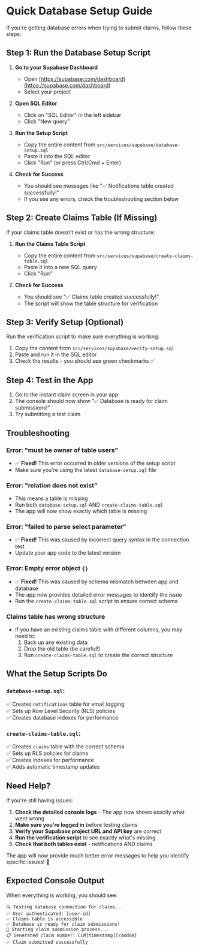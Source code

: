# Quick Database Setup Guide

If you're getting database errors when trying to submit claims, follow these steps:

## Step 1: Run the Database Setup Script

1. **Go to your Supabase Dashboard**
   - Open [https://supabase.com/dashboard](https://supabase.com/dashboard)
   - Select your project

2. **Open SQL Editor**
   - Click on "SQL Editor" in the left sidebar
   - Click "New query"

3. **Run the Setup Script**
   - Copy the entire content from `src/services/supabase/database-setup.sql`
   - Paste it into the SQL editor
   - Click "Run" (or press Ctrl/Cmd + Enter)

4. **Check for Success**
   - You should see messages like "✅ Notifications table created successfully!"
   - If you see any errors, check the troubleshooting section below

## Step 2: Create Claims Table (If Missing)

If your claims table doesn't exist or has the wrong structure:

1. **Run the Claims Table Script**
   - Copy the entire content from `src/services/supabase/create-claims-table.sql`
   - Paste it into a new SQL query
   - Click "Run"

2. **Check for Success**
   - You should see "✅ Claims table created successfully!"
   - The script will show the table structure for verification

## Step 3: Verify Setup (Optional)

Run the verification script to make sure everything is working:

1. Copy the content from `src/services/supabase/verify-setup.sql`
2. Paste and run it in the SQL editor
3. Check the results - you should see green checkmarks ✅

## Step 4: Test in the App

1. Go to the instant claim screen in your app
2. The console should now show "✅ Database is ready for claim submissions!"
3. Try submitting a test claim

## Troubleshooting

### Error: "must be owner of table users"
- ✅ **Fixed!** This error occurred in older versions of the setup script
- Make sure you're using the latest `database-setup.sql` file

### Error: "relation does not exist"
- This means a table is missing
- Run both `database-setup.sql` AND `create-claims-table.sql`
- The app will now show exactly which table is missing

### Error: "failed to parse select parameter"
- ✅ **Fixed!** This was caused by incorrect query syntax in the connection test
- Update your app code to the latest version

### Error: Empty error object `{}`
- ✅ **Fixed!** This was caused by schema mismatch between app and database
- The app now provides detailed error messages to identify the issue
- Run the `create-claims-table.sql` script to ensure correct schema

### Claims table has wrong structure
- If you have an existing claims table with different columns, you may need to:
  1. Back up any existing data
  2. Drop the old table (be careful!)
  3. Run `create-claims-table.sql` to create the correct structure

## What the Setup Scripts Do

### `database-setup.sql`:
✅ Creates `notifications` table for email logging  
✅ Sets up Row Level Security (RLS) policies  
✅ Creates database indexes for performance  

### `create-claims-table.sql`:
✅ Creates `claims` table with the correct schema  
✅ Sets up RLS policies for claims  
✅ Creates indexes for performance  
✅ Adds automatic timestamp updates  

## Need Help?

If you're still having issues:

1. **Check the detailed console logs** - The app now shows exactly what went wrong
2. **Make sure you're logged in** before testing claims
3. **Verify your Supabase project URL and API key** are correct
4. **Run the verification script** to see exactly what's missing
5. **Check that both tables exist** - notifications AND claims

The app will now provide much better error messages to help you identify specific issues! 🎉

## Expected Console Output

When everything is working, you should see:
```
🔍 Testing database connection for claims...
✅ User authenticated: [user-id]
✅ Claims table is accessible
✅ Database is ready for claim submissions!
🚀 Starting claim submission process...
📋 Generated claim number: CLM[timestamp][random]
✅ Claim submitted successfully
``` 